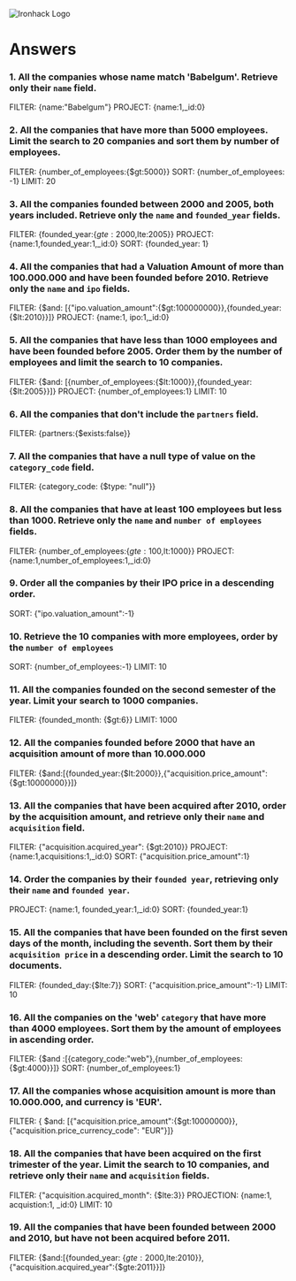 ![Ironhack Logo](https://i.imgur.com/1QgrNNw.png)

# Answers

### 1. All the companies whose name match 'Babelgum'. Retrieve only their `name` field.
FILTER: {name:"Babelgum"}
PROJECT: {name:1,_id:0}

### 2. All the companies that have more than 5000 employees. Limit the search to 20 companies and sort them by **number of employees**.
FILTER: {number_of_employees:{$gt:5000}}
SORT: {number_of_employees: -1}
LIMIT: 20

### 3. All the companies founded between 2000 and 2005, both years included. Retrieve only the `name` and `founded_year` fields.
FILTER: {founded_year:{$gte:2000,$lte:2005}}
PROJECT: {name:1,founded_year:1,_id:0}
SORT: {founded_year: 1}

### 4. All the companies that had a Valuation Amount of more than 100.000.000 and have been founded before 2010. Retrieve only the `name` and `ipo` fields.
FILTER: {$and: [{"ipo.valuation_amount":{$gt:100000000}},{founded_year:{$lt:2010}}]}
PROJECT: {name:1, ipo:1,_id:0}
<!-- Your Code Goes Here -->

### 5. All the companies that have less than 1000 employees and have been founded before 2005. Order them by the number of employees and limit the search to 10 companies.
FILTER: {$and: [{number_of_employees:{$lt:1000}},{founded_year: {$lt:2005}}]}
PROJECT: {number_of_employees:1}
LIMIT: 10

### 6. All the companies that don't include the `partners` field.
FILTER: {partners:{$exists:false}}

### 7. All the companies that have a null type of value on the `category_code` field.
FILTER: {category_code: {$type: "null"}}

### 8. All the companies that have at least 100 employees but less than 1000. Retrieve only the `name` and `number of employees` fields.
FILTER: {number_of_employees:{$gte:100,$lt:1000}}
PROJECT: {name:1,number_of_employees:1,_id:0}
### 9. Order all the companies by their IPO price in a descending order.

SORT: {"ipo.valuation_amount":-1}
### 10. Retrieve the 10 companies with more employees, order by the `number of employees`

SORT: {number_of_employees:-1}
LIMIT: 10
### 11. All the companies founded on the second semester of the year. Limit your search to 1000 companies.
FILTER: {founded_month: {$gt:6}}
LIMIT: 1000
<!-- Your Code Goes Here -->

<!-- ### 12. All the companies that have been 'deadpooled' after the third year. -->

<!-- Your Code Goes Here -->

### 12. All the companies founded before 2000 that have an acquisition amount of more than 10.000.000
FILTER: {$and:[{founded_year:{$lt:2000}},{"acquisition.price_amount":{$gt:10000000}}]}

### 13. All the companies that have been acquired after 2010, order by the acquisition amount, and retrieve only their `name` and `acquisition` field.
FILTER: {"acquisition.acquired_year": {$gt:2010}}
PROJECT: {name:1,acquisitions:1,_id:0}
SORT: {"acquisition.price_amount":1}

### 14. Order the companies by their `founded year`, retrieving only their `name` and `founded year`.
PROJECT: {name:1, founded_year:1,_id:0}
SORT: {founded_year:1}

### 15. All the companies that have been founded on the first seven days of the month, including the seventh. Sort them by their `acquisition price` in a descending order. Limit the search to 10 documents.

FILTER: {founded_day:{$lte:7}}
SORT: {"acquisition.price_amount":-1}
LIMIT: 10
### 16. All the companies on the 'web' `category` that have more than 4000 employees. Sort them by the amount of employees in ascending order.

FILTER: {$and :[{category_code:"web"},{number_of_employees:{$gt:4000}}]}
SORT: {number_of_employees:1}
### 17. All the companies whose acquisition amount is more than 10.000.000, and currency is 'EUR'.

FILTER: { $and: [{"acquisition.price_amount":{$gt:10000000}},{"acquisition.price_currency_code": "EUR"}]}


### 18. All the companies that have been acquired on the first trimester of the year. Limit the search to 10 companies, and retrieve only their `name` and `acquisition` fields.
FILTER: {"acquisition.acquired_month": {$lte:3}}
PROJECTION: {name:1, acquistion:1, _id:0}
LIMIT: 10

### 19. All the companies that have been founded between 2000 and 2010, but have not been acquired before 2011.

FILTER: {$and:[{founded_year: {$gte:2000,$lte:2010}},{"acquisition.acquired_year":{$gte:2011}}]}
